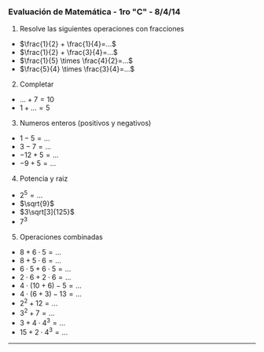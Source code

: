 ### Evaluación de Matemática - 1ro "C" - 8/4/14 ###

1. Resolve las siguientes operaciones con fracciones

  - $\frac{1}{2} + \frac{1}{4}=...$
  - $\frac{1}{2} + \frac{3}{4}=...$
  - $\frac{1}{5} \times \frac{4}{2}=...$
  - $\frac{5}{4} \times \frac{3}{4}=...$

2. Completar

  - $... + 7 = 10$
  - $1 + ... = 5$

3. Numeros enteros (positivos y negativos)

  - $1 - 5 = ...$
  - $3 - 7 = ...$
  - $-12 + 5 = ...$
  - $-9 + 5 = ...$

4. Potencia y raiz

  - $2^5 = ...$
  - $\sqrt{9}$
  - $3\sqrt[3]{125}$
  - $7^3$

5. Operaciones combinadas

  - $8 + 6 \cdot 5 = ...$
  - $8 + 5 \cdot 6 = ...$
  - $6 \cdot 5 + 6 \cdot 5 = ...$
  - $2 \cdot 6 + 2 \cdot 6 = ...$
  - $4 \cdot ( 10 + 6 ) - 5 = ...$
  - $4 \cdot ( 6 + 3 ) - 13 = ...$
  - $2^2 + 12 = ...$
  - $3^2 + 7 = ...$
  - $3 + 4 \cdot 4^3 = ...$
  - $15 + 2 \cdot 4^3 = ...$

---

